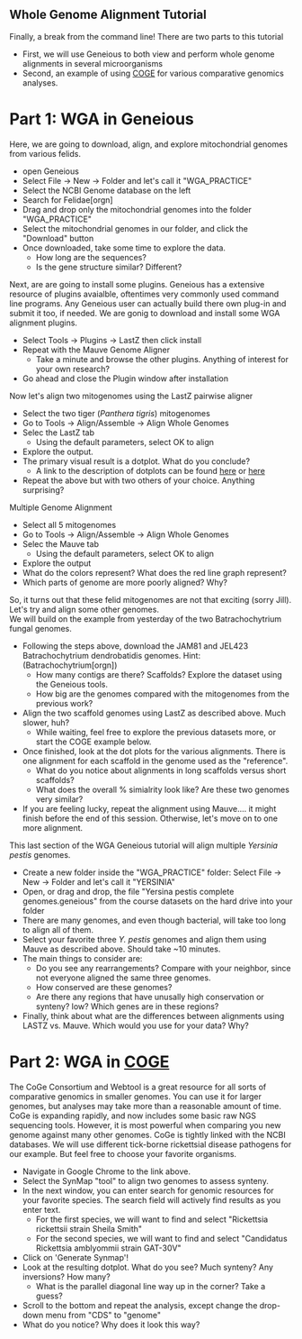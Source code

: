 ## Whole Genome Alignment Tutorial
Finally, a break from the command line!
There are two parts to this tutorial
- First, we will use Geneious to both view and perform whole genome alignments in several microorganisms
- Second, an example of using [COGE](https://genomevolution.org/coge/) for various comparative genomics analyses.

# Part 1:  WGA in Geneious
Here, we are going to download, align, and explore mitochondrial genomes from various felids.
- open Geneious
- Select File -> New -> Folder and let's call it "WGA_PRACTICE"
- Select the NCBI Genome database on the left
- Search for Felidae[orgn]
- Drag and drop only the mitochondrial genomes into the folder "WGA_PRACTICE"
- Select the mitochondrial genomes in our folder, and click the "Download" button
- Once downloaded, take some time to explore the data.
  - How long are the sequences?
  - Is the gene structure similar? Different?

Next, are are going to install some plugins.  Geneious has a extensive resource of plugins avaialble, oftentimes very commonly used command line programs.  Any Geneious user can actually build there own plug-in and submit it too, if needed.  We are gonig to download and install some WGA alignment plugins.
- Select Tools -> Plugins -> LastZ then click install
- Repeat with the Mauve Genome Aligner
  - Take a minute and browse the other plugins. Anything of interest for your own research?
- Go ahead and close the Plugin window after installation

Now let's align two mitogenomes using the LastZ pairwise aligner
- Select the two tiger (*Panthera tigris*) mitogenomes
- Go to Tools -> Align/Assemble -> Align Whole Genomes
- Selec the LastZ tab
  - Using the default parameters, select OK to align
- Explore the output.
- The primary visual result is a dotplot. What do you conclude?
  - A link to the description of dotplots can be found [here](https://en.wikipedia.org/wiki/Dot_plot_(bioinformatics)) or [here](https://assets.geneious.com/manual/10.1/GeneiousManualse38.html)
- Repeat the above but with two others of your choice.  Anything surprising?

Multiple Genome Alignment
- Select all 5 mitogenomes
- Go to Tools -> Align/Assemble -> Align Whole Genomes
- Selec the Mauve tab
  - Using the default parameters, select OK to align
- Explore the output
- What do the colors represent?  What does the red line graph represent?
- Which parts of genome are more poorly aligned?  Why?

So, it turns out that these felid mitogenomes are not that exciting (sorry Jill).  Let's try and align some other genomes.  
We will build on the example from yesterday of the two Batrachochytrium fungal genomes.
- Following the steps above, download the JAM81 and JEL423 Batrachochytrium dendrobatidis genomes.  Hint: (Batrachochytrium[orgn])
  - How many contigs are there?  Scaffolds? Explore the dataset using the Geneious tools.
  - How big are the genomes compared with the mitogenomes from the previous work?
- Align the two scaffold genomes using LastZ as described above.  Much slower, huh?
  - While waiting, feel free to explore the previous datasets more, or start the COGE example below.
- Once finished, look at the dot plots for the various alignments.  There is one alignment for each scaffold in the genome used as the "reference".  
  - What do you notice about alignments in long scaffolds versus short scaffolds?
  - What does the overall % simialrity look like?  Are these two genomes very similar?
- If you are feeling lucky, repeat the alignment using Mauve.... it might finish before the end of this session.  Otherwise, let's move on to one more alignment.

This last section of the WGA Geneious tutorial will align multiple *Yersinia pestis* genomes.
- Create a new folder inside the "WGA_PRACTICE" folder: Select File -> New -> Folder and let's call it "YERSINIA"
- Open, or drag and drop, the file "Yersina pestis complete genomes.geneious" from the course datasets on the hard drive into your folder
- There are many genomes, and even though bacterial, will take too long to align all of them.
- Select your favorite three *Y. pestis* genomes and align them using Mauve as described above.  Should take ~10 minutes.
- The main things to consider are:
  - Do you see any rearrangements?  Compare with your neighbor, since not everyone aligned the same three genomes.
  - How conserved are these genomes?
  - Are there any regions that have unusally high conservation or synteny? low?  Which genes are in these regions?
- Finally, think about what are the differences between alignments using LASTZ vs. Mauve.  Which would you use for your data?  Why?

# Part 2:  WGA in [COGE](https://genomevolution.org/coge/)
The CoGe Consortium and Webtool is a great resource for all sorts of comparative genomics in smaller genomes.  You can use it for larger genomes, but analyses may take more than a reasonable amount of time.  CoGe is expanding rapidly, and now includes some basic raw NGS sequencing tools.  However, it is most powerful when comparing you new genome against many other genomes.  CoGe is tightly linked with the NCBI databases.  We will use different tick-borne rickettsial disease pathogens for our example.  But feel free to choose your favorite organisms.
- Navigate in Google Chrome to the link above.
- Select the SynMap "tool" to align two genomes to assess synteny.
- In the next window, you can enter search for genomic resources for your favorite species.  The search field will actively find results as you enter text.
  - For the first species, we will want to find and select "Rickettsia rickettsii strain Sheila Smith"
  - For the second species, we will want to find and select "Candidatus Rickettsia amblyommii strain GAT-30V"
- Click on 'Generate Synmap'!
- Look at the resulting dotplot.  What do you see?  Much synteny?  Any inversions?  How many?
  - What is the parallel diagonal line way up in the corner?  Take a guess?
- Scroll to the bottom and repeat the analysis, except change the drop-down menu from "CDS" to "genome"
- What do you notice?  Why does it look this way? 








